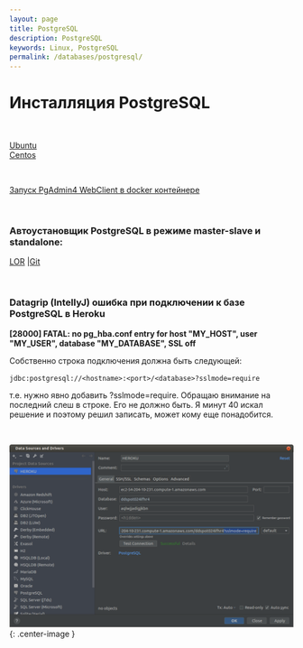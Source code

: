 ```yaml
---
layout: page
title: PostgreSQL
description: PostgreSQL
keywords: Linux, PostgreSQL
permalink: /databases/postgresql/
---
```


# Инсталляция PostgreSQL

<br/>

[Ubuntu](/databases/postgresql/setup/ubuntu/)  
[Centos](/databases/postgresql/setup/centos/)

<br/>

[Запуск PgAdmin4 WebClient в docker контейнере](/databases/postgresql/pgadmin/)

<br/>

### Автоустановщик PostgreSQL в режиме master-slave и standalone:

<a href="https://www.linux.org.ru/news/opensource/15245410">LOR</a> |<a href="https://github.com/Anton-PG/pgsql-for-you">Git</a>

<br/>

### Datagrip (IntellyJ) ошибка при подключении к базе PostgreSQL в Heroku

**[28000] FATAL: no pg_hba.conf entry for host "MY_HOST", user "MY_USER", database "MY_DATABASE", SSL off**

Собственно строка подключения должна быть следующей:

    jdbc:postgresql://<hostname>:<port>/<database>?sslmode=require

т.е. нужно явно добавить ?sslmode=require. Обращаю внимание на последний слеш в строке. Его не должно быть. Я минут 40 искал решение и поэтому решил записать, может кому еще понадобится.

<br/>

![no pg_hba.conf entry for host](/img/databases/postgresql/datagrip-postgresql-heroku.png 'no pg_hba.conf entry for host'){: .center-image }
